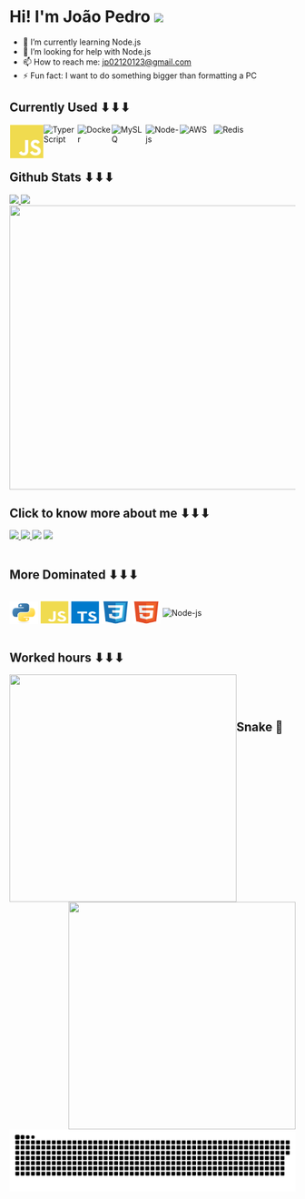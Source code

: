   # Hi! I'm João Pedro  <img src="https://media.giphy.com/media/hvRJCLFzcasrR4ia7z/giphy.gif" width="25px">

- 🌱 I’m currently learning Node.js
- 🤔 I’m looking for help with Node.js
- 📫 How to reach me: jp02120123@gmail.com
- ⚡ Fun fact: I want to do something bigger than formatting a PC

<div>
 <h2> Currently Used ⬇⬇⬇ </h2> 
  <img align="left" alt="JavaScript" height="60" width="60" src="https://raw.githubusercontent.com/devicons/devicon/master/icons/javascript/javascript-plain.svg">
  <img align="left" alt="TyperScript" height="60" width="60" img src="https://img.icons8.com/color/344/typescript.png" />
  <img align="left" alt="Docker" height="60" width="60" src="https://img.icons8.com/fluency/344/docker.png"/>
  <img align="left" alt="MySLQ" height="60" width="60" src="https://cdn.jsdelivr.net/gh/devicons/devicon/icons/mysql/mysql-original-wordmark.svg">
  <img align="left" alt="Node-js" height="60" width="60" src="https://cdn.jsdelivr.net/gh/devicons/devicon/icons/nodejs/nodejs-original-wordmark.svg">
  <img align="left" alt="AWS" height="60" width="60" src="https://cdn.jsdelivr.net/gh/devicons/devicon/icons/amazonwebservices/amazonwebservices-original-wordmark.svg" />
  <img align="left" alt="Redis" height="60" width="60" src="https://cdn.jsdelivr.net/gh/devicons/devicon/icons/redis/redis-original-wordmark.svg" />
  <br>
  <br>
</div>
  <br>
 
 <h2> Github Stats ⬇⬇⬇</h2>

<div align="left" target="_blank">
  <a href="https://github-readme-stats.vercel.app/api?username=JPMoreiraAquino&show_icons=True&theme=dracula&include_all_commits=true&count_private=true" target="_blank"> <img height="180em" src="https://github-readme-stats.vercel.app/api?username=JPMoreiraAquino&show_icons=True&theme=dracula&include_all_commits=true&count_private=true"/> </a>
  <a href="https://github-readme-stats.vercel.app/api/top-langs/?username=JPMoreiraAquino&layout=compact&langs_count=7&theme=dracula" target="_blank"> <img height="180em" src="https://github-readme-stats.vercel.app/api/top-langs/?username=JPMoreiraAquino&layout=compact&langs_count=7&theme=dracula"/> </a>

</div>
  </div>
    <a href="https://wakatime.com/share/@81f81130-04c5-4bbb-8ca5-00deb55f82ee/42df2e11-cb1f-47cf-ac2e-f7cb7aa925ef.svg" target="_blank">
    <img align="center" height="500" width="792" src="https://wakatime.com/share/@81f81130-04c5-4bbb-8ca5-00deb55f82ee/55d414e7-20ff-4064-a9a7-c7bad2f32307.svg">
    </a>
  <div >
  <h2> Click to know more about me ⬇⬇⬇ </h2>
  <a href="https://www.youtube.com/channel/UCK2deOyGLojnZF9fHzngr6g" target="_blank"><img src="https://cdn-icons-png.flaticon.com/512/1384/1384060.png" height="50"> </a>
  <a href="https://www.instagram.com/jpmoreira_aq/" target="_blank"><img src="https://cdn-icons-png.flaticon.com/512/1384/1384063.png" height="50"> </a>
  <a href="https://www.linkedin.com/in/jo%C3%A3o-pedro-moreira-455b79203/"><img  src="https://cdn-icons-png.flaticon.com/512/145/145807.png"  height="50"></a>
   <a href="https://wa.me/5588997307495" target="_blank"><img src="https://logodownload.org/wp-content/uploads/2015/04/whatsapp-logo-3-1.png" height="50"> </a>
  </div>
  <br>

<h2> More Dominated  ⬇⬇⬇ </h2>
<div style="display: inline_block"><br>
  <img align="center" alt="JP-Python" height="40" width="50" src="https://raw.githubusercontent.com/devicons/devicon/master/icons/python/python-original.svg">
  <img align="center" alt="JP-Js" height="40" width="50" src="https://raw.githubusercontent.com/devicons/devicon/master/icons/javascript/javascript-plain.svg">
  <img align="center" alt="JP-Ts" height="40" width="50" src="https://raw.githubusercontent.com/devicons/devicon/master/icons/typescript/typescript-plain.svg">
  <img align="center" alt="JP-CSS" height="40" width="50" src="https://raw.githubusercontent.com/devicons/devicon/master/icons/css3/css3-original.svg">
  <img align="center" alt="JP-HTML" height="40" width="50" src="https://raw.githubusercontent.com/devicons/devicon/master/icons/html5/html5-original.svg">
   <img align="center" alt="Node-js" height="40" width="50" src="https://cdn.jsdelivr.net/gh/devicons/devicon/icons/nodejs/nodejs-original-wordmark.svg">

 </div>
  <br>
  
  
  <h2> Worked hours ⬇⬇⬇ </h2>
  
   <a href="https://wakatime.com/share/@81f81130-04c5-4bbb-8ca5-00deb55f82ee/1ebcf096-334f-4bb3-b5a6-a0b5e9d3e8bf.svg" target="_blank">
    <img align="left" height="400" width="400" src="https://wakatime.com/share/@81f81130-04c5-4bbb-8ca5-00deb55f82ee/1ebcf096-334f-4bb3-b5a6-a0b5e9d3e8bf.svg">
    </a>
    <a href="https://wakatime.com/share/@81f81130-04c5-4bbb-8ca5-00deb55f82ee/7499d7cd-de41-4b83-8123-95e7e7a341ca.svg" target="_blank" rel="noopener noreferrer" >
    <img align="right" height="400" width="400" src="https://wakatime.com/share/@81f81130-04c5-4bbb-8ca5-00deb55f82ee/7499d7cd-de41-4b83-8123-95e7e7a341ca.svg">
    </a>
 <br>
 <br>
 <br>
 <h2>Snake 🐍</h2> 
    
 ![Snake animation](https://github.com/JPMoreiraAquino/JPMoreiraAquino/blob/output/github-contribution-grid-snake.svg)

